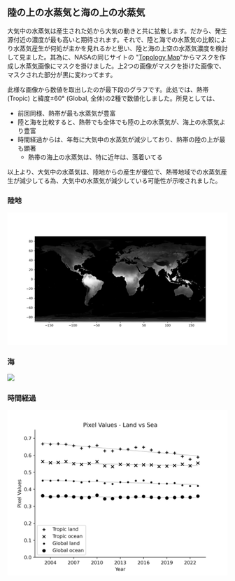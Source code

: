 ## 陸の上の水蒸気と海の上の水蒸気

大気中の水蒸気は産生された処から大気の動きと共に拡散します。だから、発生源付近の濃度が最も高いと期待されます。それで、陸と海での水蒸気の比較により水蒸気産生が何処が主かを見れるかと思い、陸と海の上空の水蒸気濃度を検討して見ました。其為に、NASAの同じサイトの "[Topology Map](https://neo.gsfc.nasa.gov/view.php?datasetId=SRTM_RAMP2_TOPO)"からマスクを作成し水蒸気画像にマスクを掛けました。上2つの画像がマスクを掛けた画像で、マスクされた部分が黒に変わってます。

此様な画像から数値を取出したのが最下段のグラフです。此処では、熱帯 (Tropic) と緯度±60° (Global, 全体)の2種で数値化しました。所見としては、
 - 前回同様、熱帯が最も水蒸気が豊富
 - 陸と海を比較すると、熱帯でも全体でも陸の上の水蒸気が、海上の水蒸気より豊富
 - 時間経過からは、年毎に大気中の水蒸気が減少しており、熱帯の陸の上が最も顕著
     - 熱帯の海上の水蒸気は、特に近年は、落着いてる

以上より、大気中の水蒸気は、陸地からの産生が優位で、熱帯地域での水蒸気産生が減少してる為、大気中の水蒸気が減少している可能性が示唆されました。


### 陸地
![](Images/maskedLand.png)

### 海
![](Images/maskedSea.png)

### 時間経過
![](Images/maskedTimeCourse.png)


